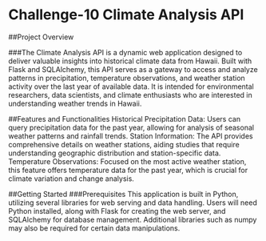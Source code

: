 # Challenge-10 Climate Analysis API

##Project Overview

###The Climate Analysis API is a dynamic web application designed to deliver valuable insights into historical climate data from Hawaii. Built with Flask and SQLAlchemy, this API serves as a gateway to access and analyze patterns in precipitation, temperature observations, and weather station activity over the last year of available data. It is intended for environmental researchers, data scientists, and climate enthusiasts who are interested in understanding weather trends in Hawaii.

##Features and Functionalities
Historical Precipitation Data: Users can query precipitation data for the past year, allowing for analysis of seasonal weather patterns and rainfall trends.
Station Information: The API provides comprehensive details on weather stations, aiding studies that require understanding geographic distribution and station-specific data.
Temperature Observations: Focused on the most active weather station, this feature offers temperature data for the past year, which is crucial for climate variation and change analysis.

##Getting Started
###Prerequisites
This application is built in Python, utilizing several libraries for web serving and data handling. Users will need Python installed, along with Flask for creating the web server, and SQLAlchemy for database management. Additional libraries such as numpy may also be required for certain data manipulations.


